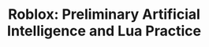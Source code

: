 ---
layout: course_detail
title: "Roblox: Preliminary Artificial Intelligence and Lua Practice"
topIntroText: "The future world is the world of artificial intelligence, but do you know that AI can also be used in Roblox Game Development? This course is an introductory course for Artificial Intelligence (AI) and an advanced course for the Lua programming language. Students will delve into using the Lua programming language in their projects and utilize AI functions in their games."
bgImageUrl: "img/updated/L2/roblox-ai/roblox-ai-bg.png"
aboutLevel: "L2 Introduction to Programming"
aboutCategoryTitle: "Course Category"
aboutCategory: "Game Programming"
aboutGradeLevelTitle: "Grade Level"
aboutGradeLevel: "4 - 6"
aboutSkillLevelTitle: "Skill Level"
aboutSkillLevel: "Beginner - Intermediate"
aboutRatioTitle: "Student to Instructor Ratio"
aboutRatio: "4 : 1"
aboutText: "By leveraging the tools and resources available on the Roblox platform, students will have the opportunity to explore the intricacies of AI programming in a practical and hands-on manner. Through the process of designing, building, and testing intelligent game AI, students will gain invaluable insights into the underlying principles of AI programming, including the concepts of machine learning, decision-making, and data analysis."
priceschedule:
  price: ""
  scheduleDescription: "A general schedule description detailing available booking hours for the specific course will be placed here. This is currently filler text, please ignore."
promotion1: 
  enabled: "true"
  title: "Understand Artificial Intelligence From A Theoretical Level"
  text: "Artificial intelligence is popular all over the world, mastering the concept of artificial intelligence from an early age is equivalent to mastering tomorrow."
  imageUrl: "img/updated/L2/roblox-ai/roblox-ai-bg.png"
promotion2: 
  enabled: "true"
  title: "Learning Programming And Algorithms In Game Engines"
  text: "Through designing game logic, applying the principles and foundations of computer algorithms, and utilizing creativity, students will further their understanding of advanced programming. This will reflect in their works of art as they shape and transform a world in Roblox to their own liking/specifications."
  imageUrl: "img/updated/L2/roblox-ai/roblox-ai-1.png"
promotion3: 
  enabled: "true"
  title: "Advanced Programming and Game Development"
  text: "Roblox uses the novel programming language Lua. By completing a variety of challenges, students will be able to fully master the advanced programming concepts and techniques of Lua while making their own games."
  imageUrl: "img/updated/L2/roblox-ai/roblox-ai-2.png"
promotion4: 
  enabled: "true"
  title: "Share Your Projects"
  text: "Roblox is a powerful and versatile platform that empowers users to create, share, and play games with others from all over the world. In this course, students will have the chance to tap into this vibrant community by learning how to publish their own creations to the vast network of Roblox users. Whether they are creating a new game, character, or environment, students will be able to share their work with others and receive valuable feedback and support."
  imageUrl: "img/updated/L2/roblox-beg/roblox-beg-3.png"
promotion5: 
  enabled: "false"
  title: "More Than Just Programming"
  text: "Computational thinking and programming skill are important in today's society. Students gain confidence as they learn how to solve problems using programming."
  imageUrl: "img/updated/empty.png"
curriculum: 
  enabled: "false"
goals: 
- text: "Understand the process and principles of Game Development." 
- text: "Master the Lua programming language and advanced techniques." 
- text: "Understand computer algorithm design ideas." 
- text: "Proficiency and practice in 3D modeling." 
- text: "Train students' ability to adapt to new environments." 
- text: "Preparation for seminars, science fairs, entrepreneurship opporunities, etc." 
highlights: 
- text: "Making programming fun is our top priority when designing all our course content."
- text: "Gain real experiences relating to the industry and participate in research/development."
- text: "Get your question answered in class and participate in healthy competitions with your classmates."
- text: "Learn by doing is the key for all Computer Science studies. All the assignments and projects are design for the goals of the course."
- text: "We focus on pushing our students' imagination and creativity while they learn how to program."
- text: "Programming is just the first step. Building projects and attending science fairs/seminars will help students get into top unversities and jobs."
engUrl: "roblox-ai.html"
cnUrl: "roblox-ai-c.html"
---